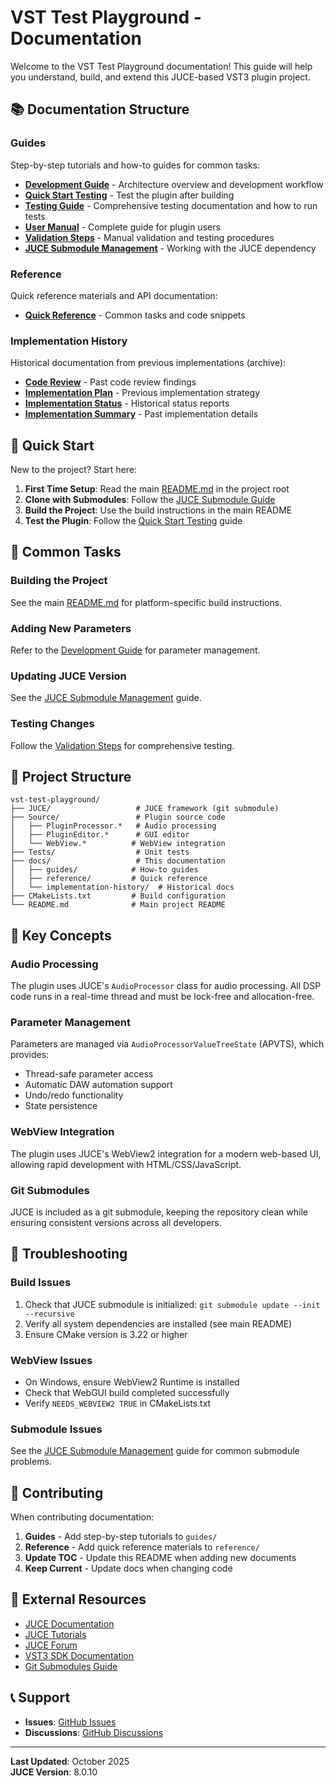 # VST Test Playground - Documentation

Welcome to the VST Test Playground documentation! This guide will help you understand, build, and extend this JUCE-based VST3 plugin project.

## 📚 Documentation Structure

### Guides

Step-by-step tutorials and how-to guides for common tasks:

- **[Development Guide](guides/DEVELOPMENT.md)** - Architecture overview and development workflow
- **[Quick Start Testing](guides/QUICKSTART_TESTING.md)** - Test the plugin after building
- **[Testing Guide](guides/TESTING.md)** - Comprehensive testing documentation and how to run tests
- **[User Manual](guides/USER_MANUAL.md)** - Complete guide for plugin users
- **[Validation Steps](guides/VALIDATION_STEPS.md)** - Manual validation and testing procedures
- **[JUCE Submodule Management](guides/JUCE_SUBMODULE.md)** - Working with the JUCE dependency

### Reference

Quick reference materials and API documentation:

- **[Quick Reference](reference/REFERENCE.md)** - Common tasks and code snippets

### Implementation History

Historical documentation from previous implementations (archive):

- **[Code Review](implementation-history/CODE_REVIEW.md)** - Past code review findings
- **[Implementation Plan](implementation-history/IMPLEMENTATION_PLAN.md)** - Previous implementation strategy
- **[Implementation Status](implementation-history/IMPLEMENTATION_STATUS.md)** - Historical status reports
- **[Implementation Summary](implementation-history/IMPLEMENTATION_SUMMARY.md)** - Past implementation details

## 🚀 Quick Start

New to the project? Start here:

1. **First Time Setup**: Read the main [README.md](../README.md) in the project root
2. **Clone with Submodules**: Follow the [JUCE Submodule Guide](guides/JUCE_SUBMODULE.md)
3. **Build the Project**: Use the build instructions in the main README
4. **Test the Plugin**: Follow the [Quick Start Testing](guides/QUICKSTART_TESTING.md) guide

## 🎯 Common Tasks

### Building the Project

See the main [README.md](../README.md) for platform-specific build instructions.

### Adding New Parameters

Refer to the [Development Guide](guides/DEVELOPMENT.md) for parameter management.

### Updating JUCE Version

See the [JUCE Submodule Management](guides/JUCE_SUBMODULE.md) guide.

### Testing Changes

Follow the [Validation Steps](guides/VALIDATION_STEPS.md) for comprehensive testing.

## 🔧 Project Structure

```
vst-test-playground/
├── JUCE/                   # JUCE framework (git submodule)
├── Source/                 # Plugin source code
│   ├── PluginProcessor.*   # Audio processing
│   ├── PluginEditor.*      # GUI editor
│   └── WebView.*          # WebView integration
├── Tests/                  # Unit tests
├── docs/                   # This documentation
│   ├── guides/            # How-to guides
│   ├── reference/         # Quick reference
│   └── implementation-history/  # Historical docs
├── CMakeLists.txt         # Build configuration
└── README.md              # Main project README
```

## 📖 Key Concepts

### Audio Processing

The plugin uses JUCE's `AudioProcessor` class for audio processing. All DSP code runs in a real-time thread and must be lock-free and allocation-free.

### Parameter Management

Parameters are managed via `AudioProcessorValueTreeState` (APVTS), which provides:
- Thread-safe parameter access
- Automatic DAW automation support
- Undo/redo functionality
- State persistence

### WebView Integration

The plugin uses JUCE's WebView2 integration for a modern web-based UI, allowing rapid development with HTML/CSS/JavaScript.

### Git Submodules

JUCE is included as a git submodule, keeping the repository clean while ensuring consistent versions across all developers.

## 🐛 Troubleshooting

### Build Issues

1. Check that JUCE submodule is initialized: `git submodule update --init --recursive`
2. Verify all system dependencies are installed (see main README)
3. Ensure CMake version is 3.22 or higher

### WebView Issues

- On Windows, ensure WebView2 Runtime is installed
- Check that WebGUI build completed successfully
- Verify `NEEDS_WEBVIEW2 TRUE` in CMakeLists.txt

### Submodule Issues

See the [JUCE Submodule Management](guides/JUCE_SUBMODULE.md) guide for common submodule problems.

## 📝 Contributing

When contributing documentation:

1. **Guides** - Add step-by-step tutorials to `guides/`
2. **Reference** - Add quick reference materials to `reference/`
3. **Update TOC** - Update this README when adding new documents
4. **Keep Current** - Update docs when changing code

## 🔗 External Resources

- [JUCE Documentation](https://docs.juce.com/)
- [JUCE Tutorials](https://juce.com/learn/tutorials)
- [JUCE Forum](https://forum.juce.com/)
- [VST3 SDK Documentation](https://steinbergmedia.github.io/vst3_doc/)
- [Git Submodules Guide](https://git-scm.com/book/en/v2/Git-Tools-Submodules)

## 📞 Support

- **Issues**: [GitHub Issues](https://github.com/mrboyd78/vst-test-playground/issues)
- **Discussions**: [GitHub Discussions](https://github.com/mrboyd78/vst-test-playground/discussions)

---

**Last Updated**: October 2025  
**JUCE Version**: 8.0.10
